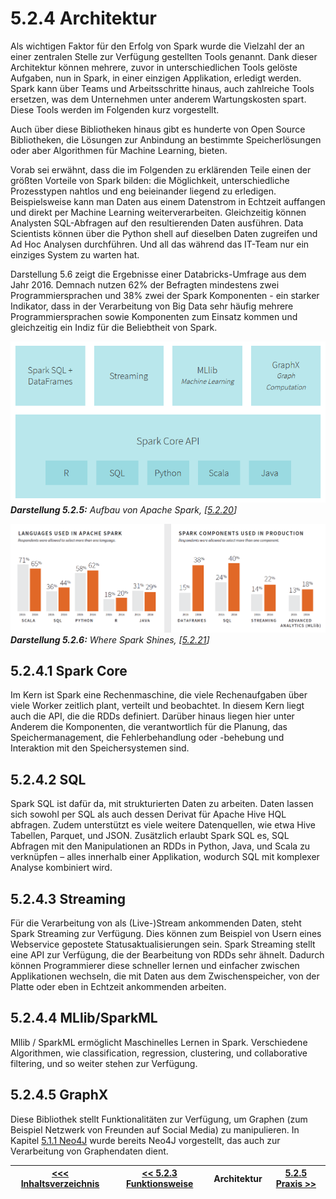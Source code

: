 # 5.2.4 Architektur

Als wichtigen Faktor für den Erfolg von Spark wurde die Vielzahl der an einer zentralen Stelle zur Verfügung gestellten Tools genannt. Dank dieser Architektur können mehrere, zuvor in unterschiedlichen Tools gelöste Aufgaben, nun in Spark, in einer einzigen Applikation, erledigt werden. Spark kann über Teams und Arbeitsschritte hinaus, auch zahlreiche Tools ersetzen, was dem Unternehmen unter anderem Wartungskosten spart. Diese Tools werden im Folgenden kurz vorgestellt.

Auch über diese Bibliotheken hinaus gibt es hunderte von Open Source Bibliotheken, die Lösungen zur Anbindung an bestimmte Speicherlösungen oder aber Algorithmen für Machine Learning, bieten.

Vorab sei erwähnt, dass die im Folgenden zu erklärenden Teile einen der größten Vorteile von Spark bilden: die Möglichkeit, unterschiedliche Prozesstypen nahtlos und eng beieinander liegend zu erledigen. Beispielsweise kann man Daten aus einem Datenstrom in Echtzeit auffangen und direkt per Machine Learning weiterverarbeiten. Gleichzeitig können Analysten SQL-Abfragen auf den resultierenden Daten ausführen. Data Scientists können über die Python shell auf dieselben Daten zugreifen und Ad Hoc Analysen durchführen. Und all das während das IT-Team nur ein einziges System zu warten hat.

Darstellung 5.6 zeigt die Ergebnisse einer Databricks-Umfrage aus dem Jahr 2016. Demnach nutzen 62% der Befragten mindestens zwei Programmiersprachen und 38% zwei der Spark Komponenten - ein starker Indikator, dass in der Verarbeitung von Big Data sehr häufig mehrere Programmiersprachen sowie Komponenten zum Einsatz kommen und gleichzeitig ein Indiz für die Beliebtheit von Spark. <a id="Darstellung_525"></a>

![Aufbau von Apache Spark](../images/5_9.png)<br>
***Darstellung 5.2.5:** Aufbau von Apache Spark, [[5.2.20](https://databricks.com/spark/getting-started-with-apache-spark])]*

<a id="Darstellung_526"></a>

!["Languages Used" und "Components Used"](../images/5_10.png)<br>
***Darstellung 5.2.6:** Where Spark Shines, [[5.2.21](http://pages.databricks.com/rs/094-YMS-629/images/2016_Spark_Infographic.pdf)]*

## 5.2.4.1 Spark Core

Im Kern ist Spark eine Rechenmaschine, die viele Rechenaufgaben über viele Worker zeitlich plant, verteilt und beobachtet. In diesem Kern liegt auch die API, die die RDDs definiert. Darüber hinaus liegen hier unter Anderem die Komponenten, die verantwortlich für die Planung, das Speichermanagement, die Fehlerbehandlung oder -behebung und Interaktion mit den Speichersystemen sind.

## 5.2.4.2 SQL

Spark SQL ist dafür da, mit strukturierten Daten zu arbeiten. Daten lassen sich sowohl per SQL als auch dessen Derivat für Apache Hive HQL abfragen. Zudem unterstützt es viele weitere Datenquellen, wie etwa Hive Tabellen, Parquet, und JSON. Zusätzlich erlaubt Spark SQL es, SQL Abfragen mit den Manipulationen an RDDs in Python, Java, und Scala zu verknüpfen – alles innerhalb einer Applikation, wodurch SQL mit komplexer Analyse kombiniert wird.

## 5.2.4.3 Streaming

Für die Verarbeitung von als (Live-)Stream ankommenden Daten, steht Spark Streaming zur Verfügung. Dies können zum Beispiel von Usern eines Webservice gepostete Statusaktualisierungen sein. Spark Streaming stellt eine API zur Verfügung, die der Bearbeitung von RDDs sehr ähnelt. Dadurch können Programmierer diese schneller lernen und einfacher zwischen Applikationen wechseln, die mit Daten aus dem Zwischenspeicher, von der Platte oder eben in Echtzeit ankommenden arbeiten.

## 5.2.4.4 MLlib/SparkML

Mllib / SparkML ermöglicht Maschinelles Lernen in Spark. Verschiedene Algorithmen, wie classification, regression, clustering, und collaborative filtering, und so weiter stehen zur Verfügung.

## 5.2.4.5 GraphX

Diese Bibliothek stellt Funktionalitäten zur Verfügung, um Graphen (zum Beispiel Netzwerk von Freunden auf Social Media) zu manipulieren. In Kapitel [5.1.1 Neo4J](../Datenbanktechnologien/Neo4J.md) wurde bereits Neo4J vorgestellt, das auch zur Verarbeitung von Graphendaten dient.

| [&lt;&lt;&lt; Inhaltsverzeichnis](../README.md) | [&lt;&lt; 5.2.3 Funktionsweise](./5_2_3_Funktionsweise.md) | Architektur | [5.2.5 Praxis &gt;&gt;](./5_2_5_Praxis.md) |
|------------------------------------------------|---------------------------------------------------------------------------------|-------------|-----------------------------------------------------------------|
